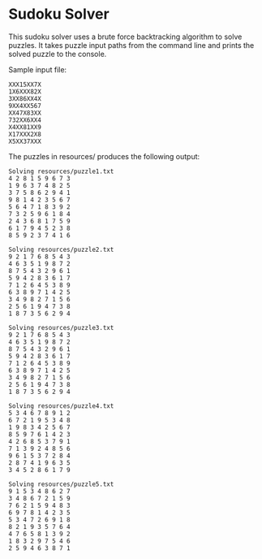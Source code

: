 # Sudoku Solver

This sudoku solver uses a brute force backtracking algorithm to solve puzzles.
It takes puzzle input paths from the command line and prints the solved puzzle to the console.

Sample input file:

    XXX15XX7X   
    1X6XXX82X   
    3XX86XX4X   
    9XX4XX567   
    XX47X83XX   
    732XX6XX4   
    X4XX81XX9   
    X17XXX2X8   
    X5XX37XXX   

The puzzles in resources/ produces the following output:

    Solving resources/puzzle1.txt
    4 2 8 1 5 9 6 7 3 
    1 9 6 3 7 4 8 2 5 
    3 7 5 8 6 2 9 4 1 
    9 8 1 4 2 3 5 6 7 
    5 6 4 7 1 8 3 9 2 
    7 3 2 5 9 6 1 8 4 
    2 4 3 6 8 1 7 5 9 
    6 1 7 9 4 5 2 3 8 
    8 5 9 2 3 7 4 1 6 

    Solving resources/puzzle2.txt
    9 2 1 7 6 8 5 4 3 
    4 6 3 5 1 9 8 7 2 
    8 7 5 4 3 2 9 6 1 
    5 9 4 2 8 3 6 1 7 
    7 1 2 6 4 5 3 8 9 
    6 3 8 9 7 1 4 2 5 
    3 4 9 8 2 7 1 5 6 
    2 5 6 1 9 4 7 3 8 
    1 8 7 3 5 6 2 9 4 

    Solving resources/puzzle3.txt
    9 2 1 7 6 8 5 4 3 
    4 6 3 5 1 9 8 7 2 
    8 7 5 4 3 2 9 6 1 
    5 9 4 2 8 3 6 1 7 
    7 1 2 6 4 5 3 8 9 
    6 3 8 9 7 1 4 2 5 
    3 4 9 8 2 7 1 5 6 
    2 5 6 1 9 4 7 3 8 
    1 8 7 3 5 6 2 9 4 

    Solving resources/puzzle4.txt
    5 3 4 6 7 8 9 1 2 
    6 7 2 1 9 5 3 4 8 
    1 9 8 3 4 2 5 6 7 
    8 5 9 7 6 1 4 2 3 
    4 2 6 8 5 3 7 9 1 
    7 1 3 9 2 4 8 5 6 
    9 6 1 5 3 7 2 8 4 
    2 8 7 4 1 9 6 3 5 
    3 4 5 2 8 6 1 7 9 

    Solving resources/puzzle5.txt
    9 1 5 3 4 8 6 2 7 
    3 4 8 6 7 2 1 5 9 
    7 6 2 1 5 9 4 8 3 
    6 9 7 8 1 4 2 3 5 
    5 3 4 7 2 6 9 1 8 
    8 2 1 9 3 5 7 6 4 
    4 7 6 5 8 1 3 9 2 
    1 8 3 2 9 7 5 4 6 
    2 5 9 4 6 3 8 7 1 
